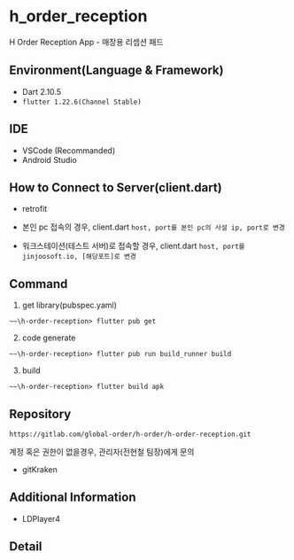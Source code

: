 # h_order_reception

H Order Reception App - 매장용 리셉션 패드

## Environment(Language & Framework)

- Dart 2.10.5
- `flutter 1.22.6(Channel Stable)`

## IDE

- VSCode (Recommanded)
- Android Studio

## How to Connect to Server(client.dart)

- retrofit

- 본인 pc 접속의 경우, client.dart `host, port를 본인 pc의 사설 ip, port로 변경`

- 워크스테이션(테스트 서버)로 접속할 경우, client.dart `host, port를 jinjoosoft.io, [해당포트]로 변경`

## Command

1. get library(pubspec.yaml)

```
~~\h-order-reception> flutter pub get
```

2. code generate

```
~~\h-order-reception> flutter pub run build_runner build
```

3. build

```
~~\h-order-reception> flutter build apk
```

## Repository

```
https://gitlab.com/global-order/h-order/h-order-reception.git
```

계정 혹은 권한이 없을경우, 관리자(전현철 팀장)에게 문의

- gitKraken

## Additional Information

- LDPlayer4

## Detail
